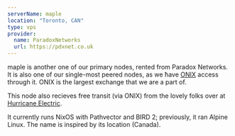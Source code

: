 ```yaml
---
serverName: maple
location: "Toronto, CAN"
type: vps
provider:
  name: ParadoxNetworks
  url: https://pdxnet.co.uk
---
```


maple is another one of our primary nodes, rented from Paradox Networks. It is also one of our single-most peered nodes, as we ħave [ONIX](https://onix.cx) access through it. ONIX is the largest exchange that we are a part of.

This node also recieves free transit (via ONIX) from the lovely folks over at [Hurricane Electric](https://he.net).

It currently runs NixOS with Pathvector and BIRD 2; previously, it ran Alpine Linux. The name is inspired by its location (Canada).
